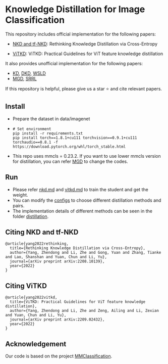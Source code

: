 # Knowledge Distillation for Image Classification
This repository includes official implementation for the following papers:

* [NKD and tf-NKD](https://github.com/yzd-v/cls_KD/blob/master/nkd.md): Rethinking Knowledge Distillation via Cross-Entropy

* [ViTKD](https://github.com/yzd-v/cls_KD/blob/master/vitkd.md): ViTKD: Practical Guidelines for ViT feature knowledge distillation

It also provides unofficial implementation for the following papers:
* [KD](https://arxiv.org/abs/1503.02531), [DKD](https://openaccess.thecvf.com/content/CVPR2022/html/Zhao_Decoupled_Knowledge_Distillation_CVPR_2022_paper.html), [WSLD](https://arxiv.org/abs/2102.00650)
* [MGD](https://arxiv.org/abs/2205.01529), [SRRL](https://qmro.qmul.ac.uk/xmlui/bitstream/handle/123456789/70425/Tzimiropoulos%20Knowledge%20distillation%20via%202021%20Accepted.pdf?sequence=2)

If this repository is helpful, please give us a star ⭐ and cite relevant papers.

## Install
  - Prepare the dataset in data/imagenet
  - ```
    # Set environment
    pip install -r requirements.txt
    pip install torch==1.8.1+cu111 torchvision==0.9.1+cu111 torchaudio==0.8.1 -f https://download.pytorch.org/whl/torch_stable.html
    ```
  - This repo uses mmcls = 0.23.2. If you want to use lower mmcls version for distillation, you can refer [MGD](https://github.com/yzd-v/MGD) to change the codes.

## Run
  - Please refer [nkd.md](https://github.com/yzd-v/cls_KD/blob/master/nkd.md) and [vitkd.md](https://github.com/yzd-v/cls_KD/blob/master/vitkd.md) to train the student and get the weight.
  - You can modify the [configs](https://github.com/yzd-v/cls_KD/blob/master/configs/distillers/) to choose different distillation methods and pairs.
  - The implementation details of different methods can be seen in the folder [distillation](https://github.com/yzd-v/cls_KD/blob/master/mmcls/distillation/).

## Citing NKD and tf-NKD
```
@article{yang2022rethinking,
  title={Rethinking Knowledge Distillation via Cross-Entropy},
  author={Yang, Zhendong and Li, Zhe and Gong, Yuan and Zhang, Tianke and Lao, Shanshan and Yuan, Chun and Li, Yu},
  journal={arXiv preprint arXiv:2208.10139},
  year={2022}
}
```

## Citing ViTKD
```
@article{yang2022vitkd,
  title={ViTKD: Practical Guidelines for ViT feature knowledge distillation},
  author={Yang, Zhendong and Li, Zhe and Zeng, Ailing and Li, Zexian and Yuan, Chun and Li, Yu},
  journal={arXiv preprint arXiv:2209.02432},
  year={2022}
}
```

## Acknowledgement

Our code is based on the project [MMClassification](https://github.com/open-mmlab/mmclassification).
